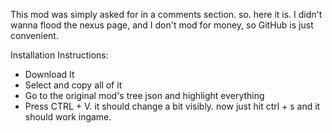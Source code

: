 This mod was simply asked for in a comments section. so. here it is. I didn't wanna flood the nexus page, and I don't mod for money, so GitHub is just convenient.

Installation Instructions:
- Download It
- Select and copy all of it
- Go to the original mod's tree json and highlight everything
- Press CTRL + V. it should change a bit visibly. now just hit ctrl + s and it should work ingame.
